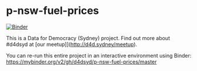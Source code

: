 # p-nsw-fuel-prices

[![Binder](https://mybinder.org/badge.svg)](https://mybinder.org/v2/gh/d4dsyd/p-nsw-fuel-prices/master)

This is a Data for Democracy (Sydney) project. Find out more about #d4dsyd at [our meetup]](http://d4d.sydney/meetup).

You can re-run this entire project in an interactive environment using Binder: https://mybinder.org/v2/gh/d4dsyd/p-nsw-fuel-prices/master

